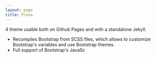 ```yaml
---
layout: page
title: Prova
---
```


4 theme usable both on Github Pages and with a standalone Jekyll.
* Recompiles Bootstrap from SCSS files, which allows to customize Bootstrap's variables and use Bootstrap themes.
* Full support of Bootstrap's JavaSc
